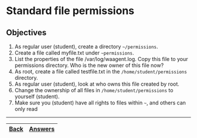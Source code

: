 # Standard file permissions

## Objectives

1. As regular user (student), create a directory `~/permissions`.
2. Create a file called myfile.txt under `~permissions`.
3. List the properties of the file /var/log/waagent.log. Copy this file to your permissions directory. Who is the new owner of this file now?
4. As root, create a file called testfile.txt in the `/home/student/permissions` directory.
5. As regular user (student), look at who owns this file created by root.
6. Change the ownership of all files in `/home/student/permissions` to yourself (student).
7. Make sure you (student) have all rights to files within `~`, and others can only read

---
[Back](/README.md)| [Answers](https://github.com/ricmmartins/fasthack-linux-answers/blob/main/challenges/lab-permissions.md) | 
:----- |:-----
